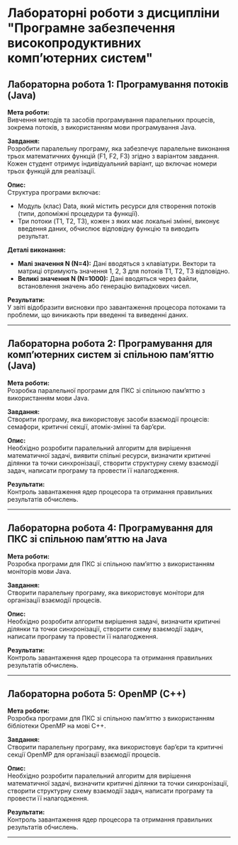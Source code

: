 # Лабораторні роботи з  дисципліни "Програмне забезпечення високопродуктивних комп’ютерних систем"

## Лабораторна робота 1: Програмування потоків (Java)

**Мета роботи:**  
Вивчення методів та засобів програмування паралельних процесів, зокрема потоків, з використанням мови програмування Java.

**Завдання:**  
Розробити паралельну програму, яка забезпечує паралельне виконання трьох математичних функцій (F1, F2, F3) згідно з варіантом завдання. Кожен студент отримує індивідуальний варіант, що включає номери трьох функцій для реалізації.

**Опис:**  
Структура програми включає:
- Модуль (клас) Data, який містить ресурси для створення потоків (типи, допоміжні процедури та функції).
- Три потоки (T1, T2, T3), кожен з яких має локальні змінні, виконує введення даних, обчислює відповідну функцію та виводить результат.

**Деталі виконання:**
- **Малі значення N (N=4):** Дані вводяться з клавіатури. Вектори та матриці отримують значення 1, 2, 3 для потоків T1, T2, T3 відповідно.
- **Великі значення N (N=1000):** Дані вводяться через файли, встановлення значень або генерацію випадкових чисел.

**Результати:**  
У звіті відобразити висновки про завантаження процесора потоками та проблеми, що виникають при введенні та виведенні даних.

---

## Лабораторна робота 2: Програмування для комп’ютерних систем зі спільною пам’яттю (Java)

**Мета роботи:**  
Розробка паралельної програми для ПКС зі спільною пам’яттю з використанням мови Java.

**Завдання:**  
Створити програму, яка використовує засоби взаємодії процесів: семафори, критичні секції, атомік-змінні та бар’єри.

**Опис:**  
Необхідно розробити паралельний алгоритм для вирішення математичної задачі, виявити спільні ресурси, визначити критичні ділянки та точки синхронізації, створити структурну схему взаємодії задач, написати програму та провести її налагодження.

**Результати:**  
Контроль завантаження ядер процесора та отримання правильних результатів обчислень.

---

## Лабораторна робота 4: Програмування для ПКС зі спільною пам’яттю на Java

**Мета роботи:**  
Розробка програми для ПКС зі спільною пам’яттю з використанням моніторів мови Java.

**Завдання:**  
Створити паралельну програму, яка використовує монітори для організації взаємодії процесів.

**Опис:**  
Необхідно розробити алгоритм вирішення задачі, визначити критичні ділянки та точки синхронізації, створити схему взаємодії задач, написати програму та провести її налагодження.

**Результати:**  
Контроль завантаження ядер процесора та отримання правильних результатів обчислень.

---

## Лабораторна робота 5: OpenMP (C++)

**Мета роботи:**  
Розробка програми для ПКС зі спільною пам’яттю з використанням бібліотеки OpenMP на мові C++.

**Завдання:**  
Створити паралельну програму, яка використовує бар’єри та критичні секції OpenMP для організації взаємодії процесів.

**Опис:**  
Необхідно розробити паралельний алгоритм для вирішення математичної задачі, визначити критичні ділянки та точки синхронізації, створити структурну схему взаємодії задач, написати програму та провести її налагодження.

**Результати:**  
Контроль завантаження ядер процесора та отримання правильних результатів обчислень.

---

